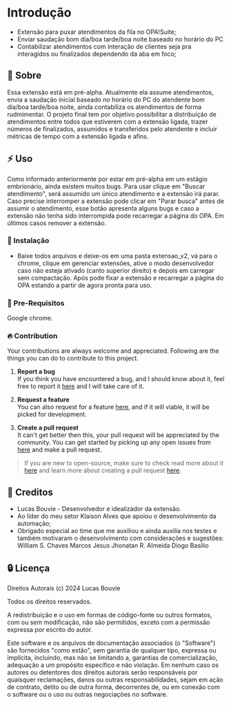 # Introdução

- Extensão para puxar atendimentos da fila no OPA!Suite;
- Enviar saudação bom dia/boa tarde/boa noite baseado no horário do PC
- Contabilizar atendimentos com interação de clientes seja pra interagidos ou finalizados dependendo da aba em foco;

##  :beginner: Sobre
Essa extensão está em pré-alpha. Atualmente ela assume atendimentos, envia a saudação inicial baseado no horário do PC do atendente bom dia/boa tarde/boa noite, ainda contabiliza os atendimentos de forma rudmimentar. O projeto final tem por objetivo possibilitar a distribuição de atendimentos entre todos que estiverem com a extensão ligada, trazer números de finalizados, assumidos e transferidos pelo atendente e incluir métricas de tempo com a extensão ligada e afins.

## :zap: Uso
Como informado anteriormente por estar em pré-alpha em um estágio embrionário, ainda existem muitos bugs. Para usar clique em "Buscar atendimento", será assumido um único atendimento e a extensão irá parar. Caso precise interromper a extensão pode clicar em "Parar busca" antes de assumir o atendimento, esse botão apresenta alguns bugs e caso a extensão não tenha sido interrompida pode recarregar a página do OPA.  Em últimos casos remover a extensão.

###  :electric_plug: Instalação
- Baixe todos arquivos e deixe-os em uma pasta extensao_v2, vá para o chrome, clique em gerenciar extensões, ative o modo desenvolvedor caso não esteja ativado (canto superior direito) e depois em carregar sem compactação. Após pode fixar a extensão e recarregar a página do OPA estando a partir de agora pronta para uso.

### :notebook: Pre-Requisitos
Google chrome.

 ###  :fire: Contribution

 Your contributions are always welcome and appreciated. Following are the things you can do to contribute to this project.

 1. **Report a bug** <br>
 If you think you have encountered a bug, and I should know about it, feel free to report it [here]() and I will take care of it.

 2. **Request a feature** <br>
 You can also request for a feature [here](), and if it will viable, it will be picked for development.  

 3. **Create a pull request** <br>
 It can't get better then this, your pull request will be appreciated by the community. You can get started by picking up any open issues from [here]() and make a pull request.

 > If you are new to open-source, make sure to check read more about it [here](https://www.digitalocean.com/community/tutorial_series/an-introduction-to-open-source) and learn more about creating a pull request [here](https://www.digitalocean.com/community/tutorials/how-to-create-a-pull-request-on-github).

## :star2: Creditos
- Lucas Bouvie - Desenvolvedor e idealizador da extensão.
- Ao líder do meu setor Klaison Alves que apoiou o desenvolvimento da automação;
- Obrigado especial ao time que me auxiliou e ainda auxilia nos testes e também motivaram o desenvolvimento com considerações e sugestões:
  William S. Chaves
  Marcos Jesus
  Jhonatan R. Almeida
  Diogo Basilio

##  :lock: Licença
Direitos Autorais (c) 2024 Lucas Bouvie

Todos os direitos reservados.

A redistribuição e o uso em formas de código-fonte ou outros formatos, com ou sem modificação, não são permitidos, exceto com a permissão expressa por escrito do autor.

Este software e os arquivos de documentação associados (o "Software") são fornecidos "como estão", sem garantia de qualquer tipo, expressa ou implícita, incluindo, mas não se limitando a, garantias de comercialização, adequação a um propósito específico e não violação. Em nenhum caso os autores ou detentores dos direitos autorais serão responsáveis por quaisquer reclamações, danos ou outras responsabilidades, sejam em ação de contrato, delito ou de outra forma, decorrentes de, ou em conexão com o software ou o uso ou outras negociações no software.
